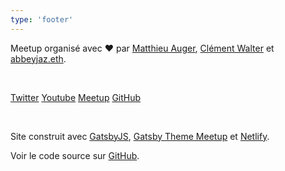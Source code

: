 ```yaml
---
type: 'footer'
---
```


Meetup organisé avec ️️❤️ par [Matthieu Auger](https://twitter.com/matthieuauger), [Clément Walter](https://twitter.com/ClementWalter) et [abbeyjaz.eth](https://twitter.com/abbeyjazzy).

<br />

[Twitter](https://twitter.com/proof_of_code) [Youtube](https://www.youtube.com/channel/UCYZAyhru5vdNbn5tvnQOeeA) [Meetup](https://www.meetup.com/proof-of-code) [GitHub](https://github.com/proof-of-code-xyz)

<br />

Site construit avec [GatsbyJS](https://gatsbyjs.org), [Gatsby Theme Meetup](https://github.com/matthieuauger/gatsby-theme-meetup) et [Netlify](https://netlify.com).

Voir le code source sur [GitHub](https://github.com/proof-of-code-xyz/proof-of-code-website).
